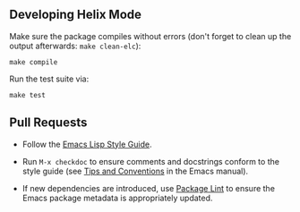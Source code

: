 ## Developing Helix Mode

Make sure the package compiles without errors (don't forget to clean
up the output afterwards: `make clean-elc`):

```
make compile
```

Run the test suite via:

```
make test
```

## Pull Requests

- Follow the [Emacs Lisp Style
  Guide](https://github.com/bbatsov/emacs-lisp-style-guide/).
  
- Run `M-x checkdoc` to ensure comments and docstrings conform to the
  style guide (see [Tips and
  Conventions](https://www.gnu.org/software/emacs/manual/html_node/elisp/Tips.html)
  in the Emacs manual).

- If new dependencies are introduced, use [Package
  Lint](https://github.com/purcell/package-lint) to ensure the Emacs
  package metadata is appropriately updated.
